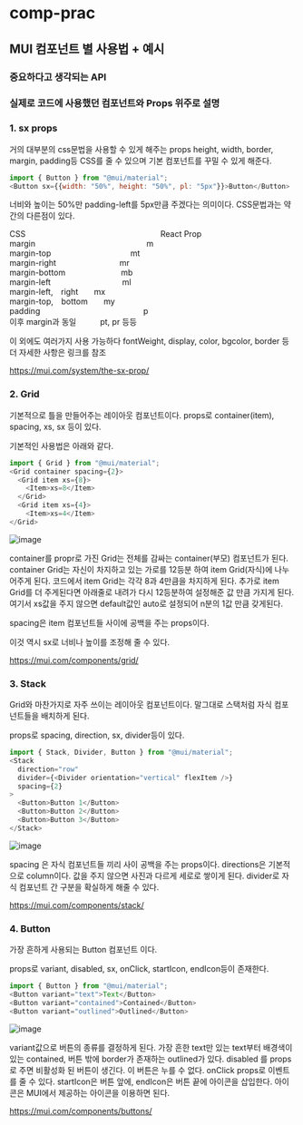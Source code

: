 # comp-prac

## MUI 컴포넌트 별 사용법 + 예시

### 중요하다고 생각되는 API
### 실제로 코드에 사용했던 컴포넌트와 Props 위주로 설명

### 1. sx props

거의 대부분의 css문법을 사용할 수 있게 해주는 props
height, width, border, margin, padding등 CSS를 줄 수 있으며
기본 컴포넌트를 꾸밀 수 있게 해준다.

```javascript
import { Button } from "@mui/material";
<Button sx={{width: "50%", height: "50%", pl: "5px"}}>Button</Button>
```

너비와 높이는 50%만 padding-left를 5px만큼 주겠다는 의미이다.
CSS문법과는 약간의 다른점이 있다.

CSS                 React Prop  
margin              m  
margin-top          mt  
margin-right        mr  
margin-bottom       mb  
margin-left         ml  
margin-left, right  mx  
margin-top, bottom  my  
padding             p  
이후 margin과 동일   pt, pr 등등  

이 외에도 여러가지 사용 가능하다
fontWeight, display, color, bgcolor, border 등 더 자세한 사항은 링크를 참조

https://mui.com/system/the-sx-prop/


### 2. Grid

기본적으로 틀을 만들어주는 레이아웃 컴포넌트이다.
props로 container(item), spacing, xs, sx 등이 있다.

기본적인 사용법은 아래와 같다.

```javascript
import { Grid } from "@mui/material";
<Grid container spacing={2}>
  <Grid item xs={8}>
    <Item>xs=8</Item>
  </Grid>
  <Grid item xs={4}>
    <Item>xs=4</Item>
</Grid>
```

![image](https://user-images.githubusercontent.com/90179555/161438870-0c0faa10-44b4-4fbe-9a68-03a9bab857fc.png)

container를 propr로 가진 Grid는 전체를 감싸는 container(부모) 컴포넌트가 된다.
container Grid는 자신이 차지하고 있는 가로를 12등분 하여 item Grid(자식)에 나누어주게 된다.
코드에서 item Grid는 각각 8과 4만큼을 차지하게 된다.
추가로 item Grid를 더 주게된다면 아래줄로 내려가 다시 12등분하여 설정해준 값 만큼 가지게 된다.
여기서 xs값을 주지 않으면 default값인 auto로 설정되어 n분의 1값 만큼 갖게된다.

spacing은 item 컴포넌트들 사이에 공백을 주는 props이다.

이것 역시 sx로 너비나 높이를 조정해 줄 수 있다.

https://mui.com/components/grid/

### 3. Stack

Grid와 마찬가지로 자주 쓰이는 레이아웃 컴포넌트이다.
말그대로 스택처럼 자식 컴포넌트들을 배치하게 된다.

props로 spacing, direction, sx, divider등이 있다.

```javascript
import { Stack, Divider, Button } from "@mui/material";
<Stack
  direction="row"
  divider={<Divider orientation="vertical" flexItem />}
  spacing={2}
>
  <Button>Button 1</Button>
  <Button>Button 2</Button>
  <Button>Button 3</Button>
</Stack>
```

![image](https://user-images.githubusercontent.com/90179555/161439010-55fa2f08-af9d-49e0-96d9-1e5f907d2cf8.png)

spacing 은 자식 컴포넌트들 끼리 사이 공백을 주는 props이다.
directions은 기본적으로 column이다. 값을 주지 않으면 사진과 다르게 세로로 쌓이게 된다.
divider로 자식 컴포넌트 간 구분을 확실하게 해줄 수 있다. 

https://mui.com/components/stack/

### 4. Button

가장 흔하게 사용되는 Button 컴포넌트 이다.

props로 variant, disabled, sx, onClick, startIcon, endIcon등이 존재한다.

```javascript
import { Button } from "@mui/material";
<Button variant="text">Text</Button>
<Button variant="contained">Contained</Button>
<Button variant="outlined">Outlined</Button>
```

![image](https://user-images.githubusercontent.com/90179555/161439331-123bbbd7-42cd-4f3f-960b-f70c103525fe.png)

variant값으로 버튼의 종류를 결정하게 된다. 
가장 흔한 text만 있는 text부터 배경색이 있는 contained, 버튼 밖에 border가 존재하는 outlined가 있다.
disabled 를 props로 주면 비활성화 된 버튼이 생긴다. 이 버튼은 누를 수 없다.
onClick props로 이벤트를 줄 수 있다.
startIcon은 버튼 앞에, endIcon은 버튼 끝에 아이콘을 삽입한다.
아이콘은 MUI에서 제공하는 아이콘을 이용하면 된다.

https://mui.com/components/buttons/
